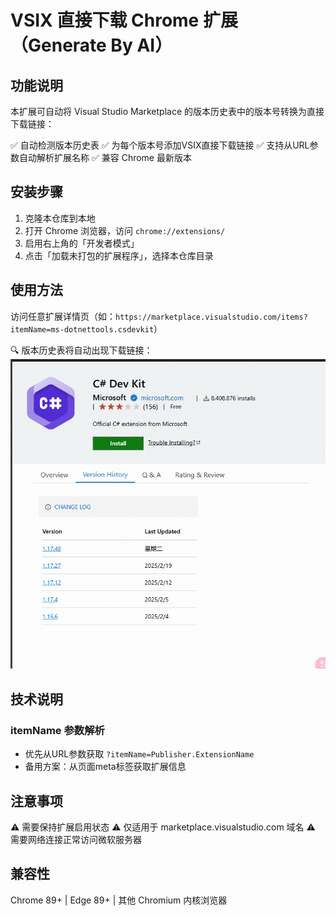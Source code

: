 # VSIX 直接下载 Chrome 扩展（Generate By AI）

## 功能说明

本扩展可自动将 Visual Studio Marketplace 的版本历史表中的版本号转换为直接下载链接：

✅ 自动检测版本历史表
✅ 为每个版本号添加VSIX直接下载链接
✅ 支持从URL参数自动解析扩展名称
✅ 兼容 Chrome 最新版本

## 安装步骤

1. 克隆本仓库到本地
2. 打开 Chrome 浏览器，访问 `chrome://extensions/`
3. 启用右上角的「开发者模式」
4. 点击「加载未打包的扩展程序」，选择本仓库目录

## 使用方法

访问任意扩展详情页（如：`https://marketplace.visualstudio.com/items?itemName=ms-dotnettools.csdevkit`）

🔍 版本历史表将自动出现下载链接：
![1741316287971](images/README/1741316287971.png)

## 技术说明

### itemName 参数解析

- 优先从URL参数获取 `?itemName=Publisher.ExtensionName`
- 备用方案：从页面meta标签获取扩展信息

## 注意事项

⚠️ 需要保持扩展启用状态
⚠️ 仅适用于 marketplace.visualstudio.com 域名
⚠️ 需要网络连接正常访问微软服务器

## 兼容性

Chrome 89+ | Edge 89+ | 其他 Chromium 内核浏览器
